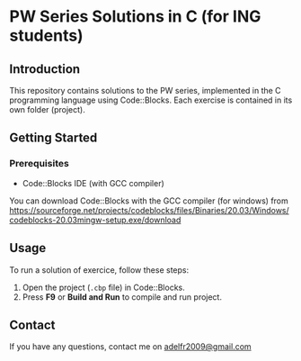 # PW Series Solutions in C (for ING students)

## Introduction

This repository contains solutions to the PW series, implemented in the C programming language using Code::Blocks. Each exercise is contained in its own folder (project).

## Getting Started

### Prerequisites

- Code::Blocks IDE (with GCC compiler)

You can download Code::Blocks with the GCC compiler (for windows) from https://sourceforge.net/projects/codeblocks/files/Binaries/20.03/Windows/codeblocks-20.03mingw-setup.exe/download 

## Usage

To run a solution of exercice, follow these steps:

1. Open the project (`.cbp` file) in Code::Blocks.
2. Press **F9** or **Build and Run** to compile and run project.


## Contact

If you have any questions, contact me on adelfr2009@gmail.com 
